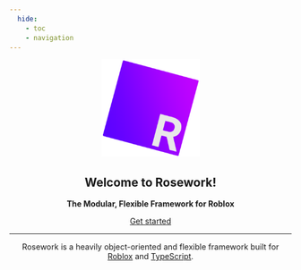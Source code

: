 ```yaml
---
  hide:
    - toc
    - navigation
---
```


<section align="center" class="landing">
    <p>
        <a href="https://github.com/rbx-rosework/core">
            <img alt="ROSEWORK" width="175" src="res/img/rosework-logo.svg" />
        </a>
    </p>
    <h1>Welcome to Rosework!</h1>
    <p>
        <b>The Modular, Flexible Framework for Roblox</b>
    </p>
    <nav>
        <a href="getting_started" class="fancy-link">Get started</a>
    </nav>
</section>

----

<p align="center">
    Rosework is a heavily object-oriented and flexible framework built for
    <a href="https://developer.roblox.com/">Roblox</a> 
    and 
    <a href="https://www.typescriptlang.org/">TypeScript</a>.
</p>